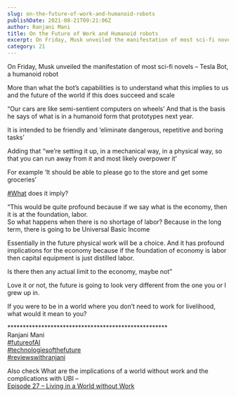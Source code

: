 ```yaml
---
slug: on-the-future-of-work-and-humanoid-robots
publishDate: 2021-08-21T09:21:06Z
author: Ranjani Mani
title: On the Future of Work and Humanoid robots 
excerpt: On Friday, Musk unveiled the manifestation of most sci-fi novels – Tesla Bot, a humanoid robot More than what the bot’s capabilities is to understand what this implies to us and the future of the world if this does succeed and scale “Our cars are like semi-sentient computers on wheels’ And that is the basis  ... 
category: 21
---
```


On Friday, Musk unveiled the manifestation of most sci-fi novels – Tesla Bot, a humanoid robot  
  
More than what the bot’s capabilities is to understand what this implies to us and the future of the world if this does succeed and scale  
  
“Our cars are like semi-sentient computers on wheels’ And that is the basis he says of what is in a humanoid form that prototypes next year.  
  
It is intended to be friendly and ‘eliminate dangerous, repetitive and boring tasks’  
  
Adding that “we’re setting it up, in a mechanical way, in a physical way, so that you can run away from it and most likely overpower it’  
  
For example ‘It should be able to please go to the store and get some groceries’  
  
[#What](https://www.linkedin.com/feed/hashtag/?keywords=what&highlightedUpdateUrns=urn%3Ali%3Aactivity%3A6834775248601251840) does it imply?  
  
“This would be quite profound because if we say what is the economy, then it is at the foundation, labor.  
So what happens when there is no shortage of labor? Because in the long term, there is going to be Universal Basic Income  
  
Essentially in the future physical work will be a choice. And it has profound implications for the economy because if the foundation of economy is labor then capital equipment is just distilled labor.  
  
Is there then any actual limit to the economy, maybe not”  
  
Love it or not, the future is going to look very different from the one you or I grew up in.  
  
If you were to be in a world where you don’t need to work for livelihood, what would it mean to you?  
  
\*\*\*\*\*\*\*\*\*\*\*\*\*\*\*\*\*\*\*\*\*\*\*\*\*\*\*\*\*\*\*\*\*\*\*\*\*\*\*\*\*\*\*\*\*\*\*\*\*\*\*\*  
Ranjani Mani  
[#futureofAI](https://www.linkedin.com/feed/hashtag/?keywords=futureofai&highlightedUpdateUrns=urn%3Ali%3Aactivity%3A6834775248601251840)  
[#technologiesofthefuture](https://www.linkedin.com/feed/hashtag/?keywords=technologiesofthefuture&highlightedUpdateUrns=urn%3Ali%3Aactivity%3A6834775248601251840)  
[#reviewswithranjani](https://www.linkedin.com/feed/hashtag/?keywords=reviewswithranjani&highlightedUpdateUrns=urn%3Ali%3Aactivity%3A6834775248601251840)

Also check What are the implications of a world without work and the complications with UBI –  
[Episode 27 – Living in a World without Work](https://ranjanimani.com/?p=907)  
  